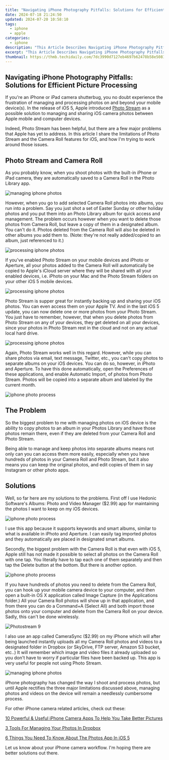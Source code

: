 ```yaml
---
title: "Navigating iPhone Photography Pitfalls: Solutions for Efficient Picture Processing"
date: 2024-07-18 21:24:50
updated: 2024-07-20 10:58:10
tags:
  - iphone
  - apple
categories:
  - iphone
description: "This Article Describes Navigating iPhone Photography Pitfalls: Solutions for Efficient Picture Processing"
excerpt: "This Article Describes Navigating iPhone Photography Pitfalls: Solutions for Efficient Picture Processing"
thumbnail: https://thmb.techidaily.com/7dc3990d7127eb4697b62478b58e508110f3846153c4979b3c9a42816701b4b9.jpg
---
```


## Navigating iPhone Photography Pitfalls: Solutions for Efficient Picture Processing

 If you're an iPhone or iPad camera shutterbug, you no doubt experience the frustration of managing and processing photos on and beyond your mobile device(s). In the release of iOS 5, Apple introduced [Photo Stream](http://www.apple.com/icloud/features/photo-stream.html) as a possible solution to managing and sharing iOS camera photos between Apple mobile and computer devices.

 Indeed, Photo Stream has been helpful, but there are a few major problems that Apple has yet to address. In this article I share the limitations of Photo Stream and the Camera Roll features for iOS, and how I'm trying to work around those issues.

## Photo Stream and Camera Roll

 As you probably know, when you shoot photos with the built-in iPhone or iPad camera, they are automatically saved to a Camera Roll in the Photo Library app.

![managing iphone photos](https://static1.makeuseofimages.com/wordpress/wp-content/uploads/2012/04/camera_roll.jpg)

 However, when you go to add selected Camera Roll photos into albums, you run into a problem. Say you just shot a set of Easter Sunday or other holiday photos and you put them into an Photo Library album for quick access and management. The problem occurs however when you want to delete those photos from Camera Roll, but leave a copy of them in a designated album. You can't do it. Photos deleted from the Camera Roll will also be deleted in other albums you add them to. (Note: they're not really added/copied to an album, just referenced to it.)

![processing iphone photos](https://static1.makeuseofimages.com/wordpress/wp-content/uploads/2012/04/photostream_4.jpg)

 If you've enabled Photo Stream on your mobile devices and iPhoto or Aperture, all your photos added to the Camera Roll will automatically be copied to Apple's iCloud server where they will be shared with all your enabled devices, i.e. iPhoto on your Mac and the Photo Stream folders on your other iOS 5 mobile devices.

![processing iphone photos](https://static1.makeuseofimages.com/wordpress/wp-content/uploads/2012/04/photostream_7.png)

 Photo Stream is supper great for instantly backing up and sharing your iOS photos. You can even access them on your Apple TV. And in the last iOS 5 update, you can now delete one or more photos from your Photo Stream. You just have to remember, however, that when you delete photos from Photo Stream on any of your devices, they get deleted on all your devices, since your photos in Photo Stream rest in the cloud and not on any actual local hard drive.

![processing iphone photos](https://static1.makeuseofimages.com/wordpress/wp-content/uploads/2012/04/photostream_13.png)

 Again, Photo Stream works well in this regard. However, while you can share photos via email, text message, Twitter, etc., you can't copy photos to separate albums on your iOS devices. You can do so, however, in iPhoto and Aperture. To have this done automatically, open the Preferences of these applications, and enable Automatic Import, of photos from Photo Stream. Photos will be copied into a separate album and labeled by the current month.

![iphone photo process](https://static1.makeuseofimages.com/wordpress/wp-content/uploads/2012/04/aperture.png)

## The Problem

 So the biggest problem to me with managing photos on iOS device is the ability to copy photos to an album in your Photos Library and have those photos remain there, even if they are deleted from your Camera Roll and Photo Stream.

 Being able to manage and keep photos into separate albums means not only can you can access them more easily, especially when you have hundreds of photos in your Camera Roll and Photo Stream, but it also means you can keep the original photos, and edit copies of them in say Instagram or other photo apps.

## Solutions

 Well, so far here are my solutions to the problems. First off I use Hedonic Software's Albums: Photo and Video Manager ($2.99) app for maintaining the photos I want to keep on my iOS devices.

![iphone photo process](https://static1.makeuseofimages.com/wordpress/wp-content/uploads/2012/04/photostream_10.jpg)

 I use this app because it supports keywords and smart albums, similar to what is available in iPhoto and Aperture. I can easily tag imported photos and they automatically are placed in designated smart albums.

 Secondly, the biggest problem with the Camera Roll is that even with iOS 5, Apple still has not made it possible to select all photos on the Camera Roll with one tap. You literally have to tap each one of them separately and then tap the Delete button at the bottom. But there is another option.

![iphone photo process](https://static1.makeuseofimages.com/wordpress/wp-content/uploads/2012/04/iphonecamera.jpg)

 If you have hundreds of photos you need to delete from the Camera Roll, you can hook up your mobile camera device to your computer, and then open a built-in OS X application called Image Capture (in the Applications folder.) All your Camera Roll photos will show up in that application, and from there you can do a Command+A (Select All) and both import those photos onto your computer and delete from the Camera Roll on your device. Sadly, this can't be done wirelessly.

![Photostream 9](https://static1.makeuseofimages.com/wordpress/wp-content/uploads/2012/04/photostream_9.jpg)

 I also use an app called CameraSync ($2.99) on my iPhone which will after being launched instantly uploads all my Camera Roll photos and videos to a designated folder in Dropbox (or SkyDrive, FTP server, Amazon S3 bucket, etc..) It will remember which image and video files it already uploaded so you don't have to worry if particular files have been backed up. This app is very useful for people not using Photo Stream.

![managing iphone photos](https://static1.makeuseofimages.com/wordpress/wp-content/uploads/2012/04/Screen-Shot-2012-04-10-at-12.46.25-AM.jpg)

 iPhone photography has changed the way I shoot and process photos, but until Apple rectifies the three major limitations discussed above, managing photos and videos on the device will remain a needlessly cumbersome process.

For other iPhone camera related articles, check out these:

[10 Powerful & Useful iPhone Camera Apps To Help You Take Better Pictures](https://www.makeuseof.com/tag/10-powerful-iphone-camera-apps-pictures/)

[3 Tools For Managing Your Photos In Dropbox](https://www.makeuseof.com/tag/3-tools-managing-photos-dropbox-mac/)

[6 Things You Need To Know About The Photos App In iOS 5](https://www.makeuseof.com/tag/did-you-know-the-iphones-basic-photo-app-can-do-this/)

 Let us know about your iPhone camera workflow. I'm hoping there are better solutions out there.

<ins class="adsbygoogle"
     style="display:block"
     data-ad-format="autorelaxed"
     data-ad-client="ca-pub-7571918770474297"
     data-ad-slot="1223367746"></ins>



<ins class="adsbygoogle"
     style="display:block"
     data-ad-client="ca-pub-7571918770474297"
     data-ad-slot="8358498916"
     data-ad-format="auto"
     data-full-width-responsive="true"></ins>
